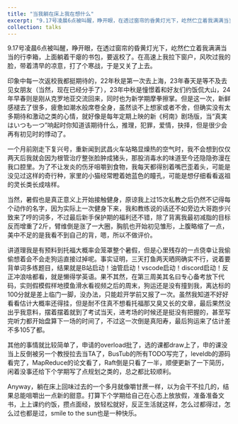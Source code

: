 ```yaml
---
title: "当我躺在床上我在想什么"
excerpt: "9.17号凌晨6点被叫醒，睁开眼，在透过窗帘的昏黄灯光下，屹然伫立着我满满当当的行李箱，上面躺着干瘪的书包，要返校了。在高速上我拉下窗户，风吹过我的脸，带着清早的凉意，打了个寒战，于是又关了上去。"
collection: talks
---
```


9.17号凌晨6点被叫醒，睁开眼，在透过窗帘的昏黄灯光下，屹然伫立着我满满当当的行李箱，上面躺着干瘪的书包，要返校了。在高速上我拉下窗户，风吹过我的脸，带着清早的凉意，打了个寒战，于是又关了上去。

印象中每一次返校我都挺期待的，22年秋是第一次去上海，23年春天是等不及去见女朋友（当然，现在已经分手了），23年中秋是憧憬着和好友们约饭侃大山，24年早春则是刚从克罗地亚交流回来，同时也为新学期摩拳擦掌。但是这一次，新鲜感褪去了很多，疲惫如潮水般席卷全身，虽然谈不上想家或者不舍，但确实没有太多期待和激动之类的心情，就好像是每年定期上映的新《柯南》剧场版，当“真実はいつも一つ”响起时你知道该期待什么，推理，犯罪，爱情，抉择，但是很少会再有初见时的悸动了。

一个月前刚走下复兴号，重新闻到武昌火车站略显燥热的空气时，我不会想到仅仅两天后我就会因为根管治疗整张脸肿成猪头，那股消毒水的味道至今还隐隐弥漫在我口腔里。为了不让发炎的伤牙咀嚼到食物，我每天都得别着嘴巴歪着头，可能是没见过这样的奇行种，家里的小猫经常瞪着她蓝色的瞳孔，可能是想仔细看看返祖的灵长类长成啥样。

当然，暑假也是真正意义上开始接触健身，原谅我上过15次私教之后仍然不记得每个动作的名字，因为实际上一次健身下来，我和教练说的话还不如旁边大哥跑步兴致来了哼的词多，不过最后新手保护期的福利还不错，除了背离我最初减脂的目标反而增重了2斤，臂维倒是涨了一大圈，胸肌也开始初见雏形，上腹略缩了一点，美中不足的是我看不到自己的背，嗯，所以不做评价。

讲道理我是有预料到托福大概率会笼罩整个暑假，但是心里残存的一点侥幸让我偷偷想着会不会走狗运直接过掉呢。事实证明，三天打鱼两天晒网确实不行，说着要背单词多练题目，结果就是B站启动！油管启动！vscode启动！discord启动！反正冲浪啥都看，就是懒得学英语。果不其然，在第三周美其名曰专心备考放下代码，实则假模假样地摸鱼滑水看视频之后的周末，狗运还是没有撞到我，离达标的100分就是差上临门一脚，没办法，只能趁开学前又报了一次。虽然我知道不好好看看估计大概率还得挂，但是耐不住真不想看托福那又臭又长的文章，最后果然没出乎我意料，摆着摆着就到了考试当天，进考场的时候还是挺没有把握的，甚至写完听力都开始盘算下一场的时间了，不过这一次倒是真阳寿，最后狗运来了估计差不多105了都。

其他的事情就比较简单了，申请的overload批了，选的课都draw上了，申的课没当上反倒被另一个教授拉去当TA了，BusTub的所有TODO写完了，leveldb的源码看完了，MapReduce的论文看了，Raft倒是只看了一半，顺便更新了一下简历，闲着没事还给下个学期写了点规划之类的，总之都比较顺利。

Anyway，躺在床上回味过去的一个多月就像嚼甘蔗一样，以为会干不拉几的，结果总能咀嚼出一点新的甜意。打算下个学期给自己在心态上放放假，准备准备文书，上上课约约饭，攒点面经，放轻松就好，反正生活就这样，怎么过都得过，怎么过也都是过，smile to the sun也是一种快乐。

